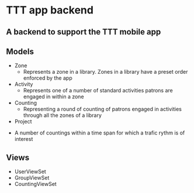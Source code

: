 # TTT app backend
## A backend to support the TTT mobile app
## Models

* Zone 
  - Represents a zone in a library.
    Zones in a library have a preset order enforced by the app
* Activity
  - Represents one of a number of standard activities 
    patrons are engaged in within a zone
* Counting
  - Representing a round of counting of patrons engaged in 
    activities through all the zones of a library
* Project
 - A number of countings within a time span 
   for which a trafic rythm is of interest
   
## Views
* UserViewSet
* GroupViewSet
* CountingViewSet